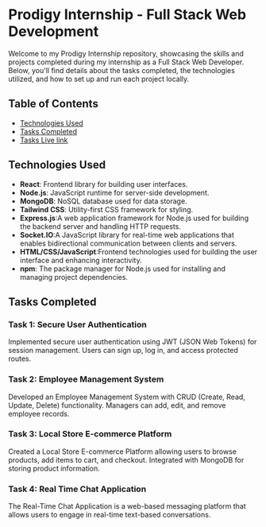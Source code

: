 # Prodigy Internship - Full Stack Web Development

Welcome to my Prodigy Internship repository, showcasing the skills and projects completed during my internship as a Full Stack Web Developer. Below, you'll find details about the tasks completed, the technologies utilized, and how to set up and run each project locally.

## Table of Contents

- [Technologies Used](#technologies-used)
- [Tasks Completed](#tasks-completed)
- [Tasks Live link](#Taskslink)


## Technologies Used

- **React**: Frontend library for building user interfaces.
- **Node.js**: JavaScript runtime for server-side development.
- **MongoDB**: NoSQL database used for data storage.
- **Tailwind CSS**: Utility-first CSS framework for styling.
- **Express.js**:A web application framework for Node.js used for building the backend server and handling HTTP requests.
- **Socket.IO**:A JavaScript library for real-time web applications that enables bidirectional communication between clients and servers.
- **HTML/CSS/JavaScript**:Frontend technologies used for building the user interface and enhancing interactivity.
- **npm**: The package manager for Node.js used for installing and managing project dependencies.

## Tasks Completed

### Task 1: Secure User Authentication

Implemented secure user authentication using JWT (JSON Web Tokens) for session management. Users can sign up, log in, and access protected routes.

### Task 2: Employee Management System

Developed an Employee Management System with CRUD (Create, Read, Update, Delete) functionality. Managers can add, edit, and remove employee records.

### Task 3: Local Store E-commerce Platform

Created a Local Store E-commerce Platform allowing users to browse products, add items to cart, and checkout. Integrated with MongoDB for storing product information.

### Task 4: Real Time Chat Application

The Real-Time Chat Application is a web-based messaging platform that allows users to engage in real-time text-based conversations.



